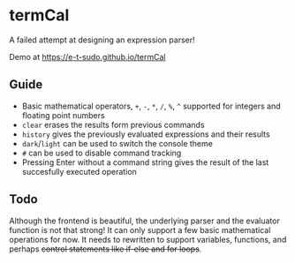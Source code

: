 # termCal
A failed attempt at designing an expression parser!


Demo at <a href="https://e-t-sudo.github.io/termCal"><https://e-t-sudo.github.io/termCal></a>
## Guide
  * Basic mathematical operators, `+`, `-`, `*`, `/`, `%`, `^` supported for integers and floating point numbers
  * `clear` erases the results form previous commands
  * `history` gives the previously evaluated expressions and their results
  * `dark`/`light` can be used to switch the console theme
  * `#` can be used to disable command tracking
  * Pressing <key>Enter</key> without a command string gives the result of the last succesfully executed operation
## Todo
Although the frontend is beautiful, the underlying parser and the evaluator function is not that strong! It can only support a few basic mathematical operations for now. It needs to rewritten to support variables, functions, and perhaps <s>control statements like if-else and for loops</s>.
